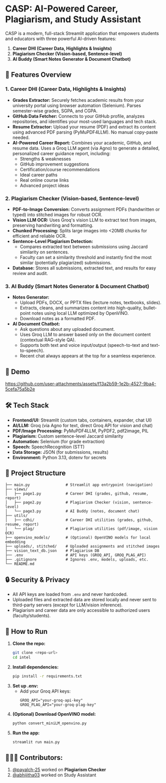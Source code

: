 # CASP: AI-Powered Career, Plagiarism, and Study Assistant

CASP is a modern, full-stack Streamlit application that empowers students and educators with three powerful AI-driven features:

1. **Career DHI (Career Data, Highlights & Insights)**
2. **Plagiarism Checker (Vision-based, Sentence-level)**
3. **AI Buddy (Smart Notes Generator & Document Chatbot)**

## 🚀 Features Overview

### 1. Career DHI (Career Data, Highlights & Insights)

- **Grades Extractor:** Securely fetches academic results from your university portal using browser automation (Selenium). Parses semester-wise grades, SGPA, and CGPA.
- **GitHub Data Fetcher:** Connects to your GitHub profile, analyzes repositories, and identifies your most-used languages and tech stack.
- **Resume Extractor:** Upload your resume (PDF) and extract its content using advanced PDF parsing (PyMuPDF4LLM). No manual copy-paste needed.
- **AI-Powered Career Report:** Combines your academic, GitHub, and resume data. Uses a Groq LLM agent (via Agno) to generate a detailed, personalized career guidance report, including:
  - Strengths & weaknesses
  - GitHub improvement suggestions
  - Certification/course recommendations
  - Ideal career paths
  - Real online course links
  - Advanced project ideas

### 2. Plagiarism Checker (Vision-based, Sentence-level)

- **PDF-to-Image Conversion:** Converts assignment PDFs (handwritten or typed) into stitched images for robust OCR.
- **Vision LLM OCR:** Uses Groq's vision LLM to extract text from images, preserving handwriting and formatting.
- **Chunked Processing:** Splits large images into <20MB chunks for efficient and reliable OCR.
- **Sentence-Level Plagiarism Detection:**
  - Compares extracted text between submissions using Jaccard similarity on sentences.
  - Faculty can set a similarity threshold and instantly find the most similar (potentially plagiarized) submissions.
- **Database:** Stores all submissions, extracted text, and results for easy review and audit.

### 3. AI Buddy (Smart Notes Generator & Document Chatbot)

- **Notes Generator:**
  - Upload PDFs, DOCX, or PPTX files (lecture notes, textbooks, slides).
  - Extracts, cleans, and summarizes content into high-quality, bullet-point notes using local LLM optimized by OpenVINO.
  - Download notes as a formatted PDF.
- **AI Document Chatbot:**
  - Ask questions about any uploaded document.
  - Uses Groq LLM to answer based only on the document content (contextual RAG-style QA).
  - Supports both text and voice input/output (speech-to-text and text-to-speech).
  - Recent chat always appears at the top for a seamless experience.

## 📼 Demo



https://github.com/user-attachments/assets/f13a2b59-1e2b-4527-9ba4-5cefa75a5b2e



## 🛠️ Tech Stack

- **Frontend/UI:** Streamlit (custom tabs, containers, expander, chat UI)
- **AI/LLM:** Groq (via Agno for text, direct Groq API for vision and chat)
- **PDF/Image Processing:** PyMuPDF4LLM, PyPDF2, pdf2image, PIL
- **Plagiarism:** Custom sentence-level Jaccard similarity
- **Automation:** Selenium (for grade extraction)
- **Speech:** SpeechRecognition (STT)
- **Data Storage:** JSON (for submissions, results)
- **Environment:** Python 3.13, dotenv for secrets

## 📂 Project Structure

```
├── main.py                # Streamlit app entrypoint (navigation)
├── views/
│   ├── page1.py           # Career DHI (grades, github, resume, report)
│   ├── page2.py           # Plagiarism Checker (vision, sentence-level)
│   └── page3.py           # AI Buddy (notes, document chat)
├── utils/
│   ├── cdhi/              # Career DHI utilities (grades, github, resume, report)
│   └── plag/              # Plagiarism utilities (pdf/image, vision OCR)
├── openvino_models/       # (Optional) OpenVINO models for local embedding
├── uploads/, stitched/    # Uploaded assignments and stitched images
├── vision_text_db.json    # Plagiarism DB
├── .env                   # API keys (GROQ_API, GROQ_PLAG_API)
├── .gitignore             # Ignores .env, models, uploads, etc.
└── README.md
```

## 🔒 Security & Privacy

- All API keys are loaded from `.env` and never hardcoded.
- Uploaded files and extracted data are stored locally and never sent to third-party servers (except for LLM/vision inference).
- Plagiarism and career data are only accessible to authorized users (faculty/students).

## 🚦 How to Run

1. **Clone the repo:**
   ```bash
   git clone <repo-url>
   cd intel
   ```
2. **Install dependencies:**
   ```bash
   pip install -r requirements.txt
   ```
3. **Set up .env:**
   - Add your Groq API keys:
     ```
     GROQ_API="your-groq-api-key"
     GROQ_PLAG_API="your-groq-plag-key"
     ```
4. **(Optional) Download OpenVINO model:**
   ```bash
   python convert_miniLM_openvino.py
   ```
5. **Run the app:**
   ```bash
   streamlit run main.py
   ```

## 👩🏻‍💻 Contributors:

1. [@payalch-25](https://github.com/payalch-25) worked on **Plagiarism Checker**
2. [@abhijitha03](https://github.com/abhijitha03) worked on Study Assistant
